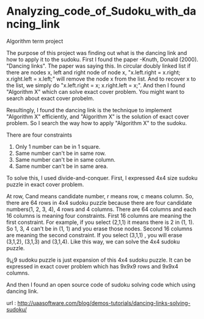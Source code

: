 # Analyzing_code_of_Sudoku_with_dancing_link
Algorithm term project

The purpose of this project was finding out what is the dancing link and how to apply it to the sudoku.
First I found the paper -Knuth, Donald (2000). "Dancing links". The paper was saying this. In circular doubly linked list if there are nodes x, left and right node of node x, "x.left.right = x.right; x.right.left = x.left;" will remove the node x from the list. And to recover x to the list, we simply do "x.left.right = x; x.right.left = x;".
And then I found "Algorithm X" which can solve exact cover problem.
You might want to search about exact cover probelm.

Resultingly, I found the dancing link is the technique to implement "Algorithm X" efficiently, and "Algorithm X" is the solution of exact cover problem.
So I search the way how to apply "Algorithm X" to the sudoku.

There are four constraints 
1. Only 1 number can be in 1 square.
2. Same number can't be in same row.
3. Same number can't be in same column.
4. Same number can't be in same area.

To solve this, I used divide-and-conquer. First, I expressed 4x4 size sudoku puzzle in exact cover problem.

At row, Cand means candidate number, r means row, c means column.
So, there are 64 rows in 4x4 sudoku puzzle because there are four candidate numbers(1, 2, 3, 4), 4 rows and 4 columns.
There are 64 columns and each 16 columns is meaning four constraints.
First 16 columns are meaning the first constraint. For example, if you select (2,1,1) it means there is 2 in (1, 1). So 1, 3, 4 can't be in (1, 1) and you erase those nodes.
Second 16 columns are meaning the second constraint. If you select (3,1,1) , you will erase (3,1,2), (3,1,3) and (3,1,4).
Like this way, we can solve the 4x4 sudoku puzzle.

9¡¿9 sudoku puzzle is just expansion of this 4x4 sudoku puzzle.
It can be expressed in exact cover problem which has 9x9x9 rows and 9x9x4 columns.

And then I found an open source code of sudoku solving code which using dancing link.

url : http://uaasoftware.com/blog/demos-tutorials/dancing-links-solving-sudoku/
